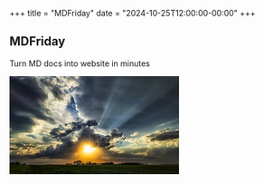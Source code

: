 +++
title = "MDFriday"
date = "2024-10-25T12:00:00-00:00"
+++

## MDFriday 

Turn MD docs into website in minutes

![MDFriday](mdfriday.jpeg)